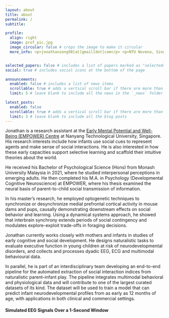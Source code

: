 ```yaml
---
layout: about
title: about
permalink: /
subtitle: 

profile:
  align: right
  image: prof_pic.jpg
  image_circular: false # crops the image to make it circular
  more_info: <p>jonathanzong98[at]gmail[dot]com</p> <p>NTU Novena, Singapore</p>


selected_papers: false # includes a list of papers marked as "selected={true}"
social: true # includes social icons at the bottom of the page

announcements:
  enabled: false # includes a list of news items
  scrollable: true # adds a vertical scroll bar if there are more than 3 news items
  limit: 5 # leave blank to include all the news in the `_news` folder

latest_posts:
  enabled: false
  scrollable: true # adds a vertical scroll bar if there are more than 3 new posts items
  limit: 3 # leave blank to include all the blog posts
---
```


Jonathan is a research assistant at the [Early Mental Potential and Well-Being (EMPOWER) Centre](https://www.ntu.edu.sg/empower) at Nanyang Technological University, Singapore. His research interests include how infants use social cues to represent agents and make sense of social interactions. He is also interested in how these early capacities support selective learning and scaffold their intuitive theories about the world.

He received his Bachelor of Psychological Science (Hons) from Monash University Malaysia in 2021, where he studied interpersonal perceptions in emerging adults. He then completed his M.A. in Psychology (Developmental Cognitive Neuroscience) at EMPOWER, where his thesis examined the neural basis of parent-to-child social transmission of information.

In his master’s research, he employed optogenetic techniques to synchronize or desynchronize medial prefrontal cortical activity in mouse dams and pups, causally demonstrating downstream effects on social behavior and learning. Using a dynamical systems approach, he showed that interbrain synchrony extends periods of social contingency and modulates explore-exploit trade-offs in foraging decisions.

Jonathan currently works closely with mothers and infants in studies of early cognitive and social development. He designs naturalistic tasks to evaluate executive function in young children at risk of neurodevelopmental disorders, and collects and processes dyadic EEG, ECG and multimodal behavioural data.

In parallel, he is part of an interdisciplinary team developing an end-to-end pipeline for the automated extraction of social interaction indices from naturalistic parent–infant play. The pipeline integrates multimodal behavioral and physiological data and will contribute to one of the largest curated datasets of its kind. The dataset will be used to train a model that can predict infant neurodevelopmental profiles from as early as 12 months of age, with applications in both clinical and commercial settings.

#### Simulated EEG Signals Over a 1-Second Window
<!-- EEG demo -->
<link rel="stylesheet" href="{{ '/assets/css/eeg-animation.css' | relative_url }}">

<canvas id="eegCanvas" width="800" height="200"></canvas>

<script src="{{ '/assets/js/eeg-animation.js' | relative_url }}"></script>
